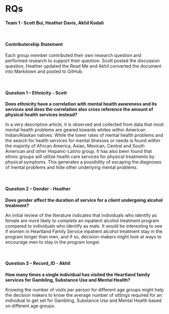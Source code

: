 #  RQs 
__Team 1 : Scott Bui, Heather Davis, Akhil Kodali__

<br/>

#### **Contributorship Statement** 

Each group member contributed their own research question and performed research to support their question. Scott posted the discussion question, Heather updated the Read Me and Akhil converted the document into Markdown and posted to GitHub. 

<br/>

 #### **Question 1 – Ethnicity - Scott**

 **Does ethnicity have a correlation with mental health awareness and its services and does the correlation also cross reference the amount of physical health services instead?** 
 
 In a very descriptive article, it is observed and collected from data that most mental health problems are geared towards whites within American Indian/Alaskan natives. While the lower rates of mental health problems and the search for health services for mental illnesses or needs is found within the majority of African America, Asian, Mexican, Central and South American and other Hispanic-Latino group. It has also been found that ethnic groups will utilize health care services for physical treatments by physical symptoms. This generates a possibility of escaping the diagnoses of mental problems and hide other underlying mental problems.  

<br/>

#### **Question 2 – Gender - Heather** 

**Does gender affect the duration of service for a client undergoing alcohol treatment?**

An initial review of the literature indicates that individuals who identify as female are more likely to complete an inpatient alcohol treatment program compared to individuals who identify as male. It would be interesting to see if women in Heartland Family Service inpatient alcohol treatment stay in the program longer than men, and if so, decision-makers might look at ways to encourage men to stay in the program longer.  

 <br/>

#### **Question 3 – Record_ID - Akhil** 

**How many times a single individual has visited the Heartland family services for Gambling, Substance Use and Mental Health?** 

Knowing the number of visits per person for different age groups might help the decision makers to know the average number of sittings required for an individual to get set for Gambling, Substance Use and Mental Health based on different age groups. 
